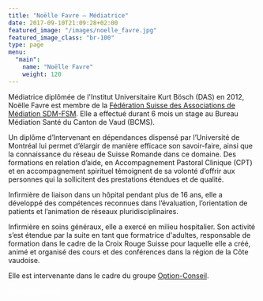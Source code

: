 ```yaml
---
title: "Noëlle Favre – Médiatrice"
date: 2017-09-10T21:09:28+02:00
featured_image: "/images/noelle_favre.jpg"
featured_image_class: "br-100"
type: page
menu:
  "main":
    name: "Noëlle Favre"
    weight: 120
---
```


Médiatrice diplômée de l'Institut Universitaire Kurt Bösch (DAS) en 2012, Noëlle Favre est membre de la [Fédération Suisse des Associations de Médiation SDM-FSM](http://www.swiss-mediators.org/cms2/fr/mediation/quest-ce-que-la-mediation/). Elle a effectué durant 6 mois un stage au Bureau Médiation Santé du Canton de Vaud (BCMS).

Un diplôme d’Intervenant en dépendances dispensé par l’Université de Montréal lui permet d’élargir de manière efficace son savoir-faire, ainsi que la connaissance du réseau de Suisse Romande dans ce domaine.
Des formations en relation d’aide, en Accompagnement Pastoral Clinique (CPT) et en accompagnement spirituel témoignent de sa volonté d’offrir aux personnes qui la sollicitent des prestations étendues et de qualité.

Infirmière de liaison dans un hôpital pendant plus de 16 ans, elle a développé des compétences reconnues dans l’évaluation, l’orientation de patients et l’animation de réseaux pluridisciplinaires.

Infirmière en soins généraux, elle a exercé en milieu hospitalier. Son activité s’est étendue par la suite en tant que formatrice d'adultes, responsable de formation dans le cadre de la Croix Rouge Suisse pour laquelle elle a créé, animé et organisé des cours et des conférences dans la région de la Côte vaudoise.

Elle est intervenante dans le cadre du groupe [Option-Conseil](http://www.option-conseil.ch/).

<a href="/contact" class="f4 link dim ph4 shadow-3 pv2 dib white bg-blue br3" style="color:white!important;">Prendre contact</a>
